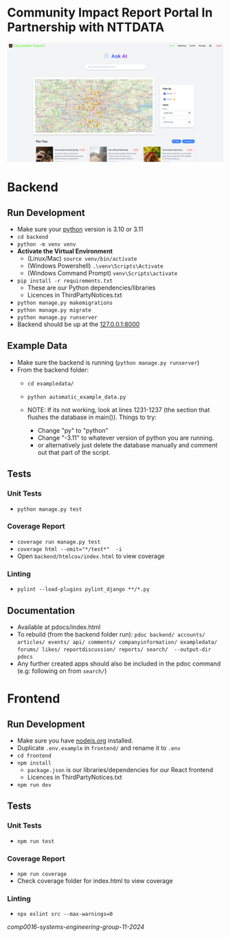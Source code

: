 # Community Impact Report Portal In Partnership with NTTDATA

![logo](logo.png)


# Backend

## Run Development
- Make sure your [python](https://www.python.org/) version is 3.10 or 3.11 
- `cd backend`
- `python -m venv venv`
- **Activate the Virtual Environment**
    - (Linux/Mac) `source venv/bin/activate`
    - (Windows Powershell) `.\venv\Scripts\Activate`
    - (Windows Command Prompt) `venv\Scripts\activate`
- `pip install -r requirements.txt` 
    - These are our Python dependencies/libraries
    - Licences in ThirdPartyNotices.txt
- `python manage.py makemigrations`
- `python manage.py migrate`
- `python manage.py runserver`
- Backend should be up at the [127.0.0.1:8000](http://127.0.0.1:8000)

## Example Data
- Make sure the backend is running (`python manage.py runserver`)
- From the backend folder:
    - `cd exampledata/`
    - `python automatic_example_data.py`
    - NOTE: If its not working, look at lines 1231-1237 (the section that flushes the database in main()). Things to try:

        - Change "py" to "python"
        - Change "-3.11" to whatever version of python you are running.
        - or alternatively just delete the database manually and comment out that part of the script.


## Tests

### Unit Tests
- `python manage.py test`
### Coverage Report
- `coverage run manage.py test`
- `coverage html --omit="*/test*"  -i`
- Open `backend/htmlcov/index.html` to view coverage
### Linting
- `pylint --load-plugins pylint_django **/*.py`

## Documentation
- Available at pdocs/index.html
- To rebuild (from the backend folder run): `pdoc backend/ accounts/ articles/ events/ api/ comments/ companyinformation/ exampledata/ forums/ likes/ reportdiscussion/ reports/ search/  --output-dir pdocs`
- Any further created apps should also be included in the pdoc command (e.g: following on from `search/`)


# Frontend

## Run Development
- Make sure you have  [nodejs.org](https://nodejs.org/) installed.
- Duplicate `.env.example` in `frontend/` and rename it to `.env`
- `cd frontend`
- `npm install`
    - `package.json` is our libraries/dependencies for our React frontend
    - Licences in ThirdPartyNotices.txt
- `npm run dev`


## Tests

### Unit Tests
- `npm run test`
### Coverage Report
- `npm run coverage`
- Check coverage folder for index.html to view coverage
### Linting
- `npx eslint src --max-warnings=0`

*comp0016-systems-engineering-group-11-2024*